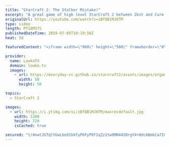 ```yaml
---
title: "StarCraft 2: The Stalker Mistake!"
excerpt: "A great game of high level StarCraft 2 between Zest and Cure. While the game can switch into the advantage of one of the players at a moments notice, both players know exactly what to expect and seem to always in position... Until near the end of the game.  Get more videos & support my work: http://www.patreon.com/lowkotv"
originalUrl: https://youtube.com/watch?v=zBfQB1MJ6TM
type: video
length: PT18M37S
publishedDateTime: 2019-07-05T10:19:56Z
heat: 50

featuredContent: "<iframe width=\"800\" height=\"500\" frameborder=\"0\" src=\"https://www.youtube.com/embed/zBfQB1MJ6TM\" allow=\"accelerometer; autoplay; encrypted-media; gyroscope; picture-in-picture\" allowfullscreen></iframe>"

provider:
  name: LowkoTV
  domain: lowko.tv
  images:
    - url: https://everyday-cc.github.io/starcraft2/assets/images/organizations/lowko.tv-50x50.jpg
      width: 50
      height: 50

topics:
  - StarCraft 2

images:
  - url: https://i.ytimg.com/vi/zBfQB1MJ6TM/maxresdefault.jpg
    width: 1280
    height: 720
    isCached: true

secured: "t/4nwtJGTqlYGwLbe91kkFyP6FyP0fIqZz1tw0MN44IBrgY4+0dc6QmkCa7I0vaZMnhIezhhwGGg02fxnO1U4DXbR/79LggLgbW08v9uRKtyTBhld6JMwW95Gse9DH2XfwA70cfCYubjD+4TShi9zYK9+Ec2fzBtyLJVdZzy7kBVQPWGI4UcolvrsNtLxaQYSpRz4jz5yoZ8YU1ATJMECbzuQfnqf0Y2of0LXB20/DyQAlxJwEilMAATzg22k+gMF/EGcaDT4C2UaEyQL0hWv9aV8RfOqn3GxEssaxYKXVbCze3gk+88+W8VHmDQHKPsHFArRhEJZuc+RZOXpc7cnr/otG/9Qx20aunI6zNP9uyDnorknPbLswURIfGyWB4FyDCCHrPqTNd0xQKR/+1RXg4aYkG6/aYrMPofWUYqQkU=;ET8AbLOlfrnNKx51bhd4Qg=="
---
```


